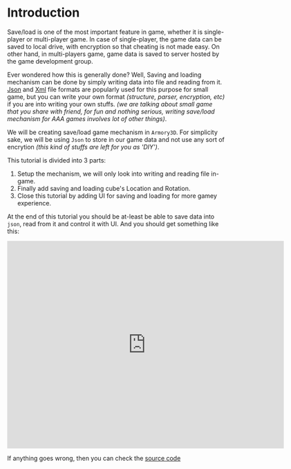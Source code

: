 # Introduction

Save/load is one of the most important feature in game, whether it is single-player or multi-player game. In case of single-player, the game data can be saved to local drive, with encryption so that cheating is not made easy. On other hand, in multi-players game, game data is saved to server hosted by the game development group.

Ever wondered how this is generally done? Well, Saving and loading mechanism can be done by simply writing data into file and reading from it. [Json](https://en.wikipedia.org/wiki/JSON) and [Xml](https://en.wikipedia.org/wiki/XML) file formats are popularly used for this purpose for small game, but you can write your own format *(structure, parser, encryption, etc)* if you are into writing your own stuffs. *(we are talking about small game that you share with friend, for fun and nothing serious, writing save/load mechanism for AAA games involves lot of other things)*.

We will be creating save/load game mechanism in `Armory3D`. For simplicity sake, we will be using `Json` to store in our game data and not use any sort of encrytion *(this kind of stuffs are left for you as 'DIY')*.

This tutorial is divided into 3 parts:
1. Setup the mechanism, we will only look into writing and reading file in-game.
2. Finally add saving and loading cube's Location and Rotation.
3. Close this tutorial by adding UI for saving and loading for more gamey experience.

At the end of this tutorial you should be at-least be able to save data into `json`, read from it and control it with UI. And you should get something like this:
<iframe width="640" height="480" src="https://blackgoku36.github.io/armory-tutorials/Armory/src/save_load_final.mp4" frameborder="0" allowfullscreen> </iframe>

If anything goes wrong, then you can check the [source code](https://github.com/BlackGoku36/armory-tutorial-download/tree/master/SaveLoadMechanism)
